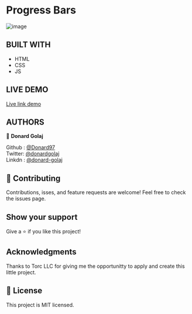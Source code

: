 # Progress Bars

![image](https://user-images.githubusercontent.com/74506933/155356258-5d49f969-463d-4117-b53d-52d483d0ac87.png)



## BUILT WITH
- HTML
- CSS
- JS

## LIVE DEMO
[Live link demo](https://donard97.github.io/progress-bars/)

## AUTHORS

👤 **Donard Golaj**
 

Github : [@Donard97](https://github.com/Donard97) <br>
Twitter: [@donardgolaj](https://twitter.com/donardgolaj) <br>
Linkdn : [@donard-golaj](https://www.linkedin.com/in/donard-golaj/) <br>



## 🤝 Contributing
Contributions, isses, and feature requests are welcome!
Feel free to check the issues page.

## Show your support
Give a ⭐️ if you like this project!

## Acknowledgments

 Thanks to Torc LLC for giving me the opportunitty to apply and create this little project.

## 📝 License
This project is MIT licensed.
